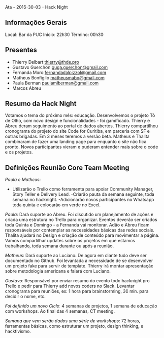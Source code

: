 Ata - 2016-30-03 - Hack Night

## Informações Gerais

Local: Bar da PUC
Início: 22h30
Término: 00h30

## Presentes

- Thierry Delbart thierry@thde.pro
- Gustavo Guerchon guga.guerchon@gmail.com 
- Fernanda Moro fernandadalpizzol@gmail.com 
- Matheus Bonfiglio matheusmabo@gmail.com 
- Paula Berman paulamlberman@gmail.com
- Marcos Abreu

## Resumo da Hack Night

Votamos o tema do próximo mês: educação.
Desenvolvemos o projeto Tô de Olho, com novo design e funcionalidades - foi gamificado. Thierry e Abreu deram seguimento ao portal de dados abertos.
Thierry compartilhou cronograma do projeto do site Code for Curitiba, em parceria com SF e outras brigadas. Em 3 meses teremos a versão beta.
Matheus e Thalita combinaram de fazer uma landing page para enquanto o site não fica pronto.
Novos participantes vieram e puderam entender mais sobre o code e os projetos.

## Definições Reunião Core Team Meeting

*Paula e Matheus*: 

- Utilizarão o Trello como ferramenta para apoiar Community Manager, Story Teller e Delivery Lead. 
-Criarão pauta da semana seguinte, toda semana no hacknight.
-Adicionarão novos participantes no Whatsapp toda quinta e colocarão em verde no Excel.

*Paula*: Dará suporte ao Abreu. Foi discutido um planejamento de ações e criada uma estrutura no Trello para organizar. 
Eventos deverão ser criados toda Quinta e Domingo - a Fernanda vai monitorar. Adão e Abreu ficam responsáveis por contemplar as 
necessidades básicas das redes sociais. Thalita ajudará no Design e criação de conteúdo para movimentar a página. 
Vamos compartilhar updates sobre os projetos em que estamos trabalhando, toda semana durante ou após a reunião.

*Matheus*: Dará suporte ao Luciano. De agora em diante tudo deve ser documentado no Github. Foi levantada a necessidade de se desenvolver um
projeto fake para servir de template. Thierry irá montar apresentação sobre metodologia americana e falará com Luciano.

*Gustavo*: Responsável por enviar resumo do evento todo hacknight pro Trello e pedir para Thierry add novos coders no Slack. 
Levantar cronograma para reuniões, ex: 1 hora para brainstorming, 30 min. para decidir o nome, etc.

*Foi definido um novo Ciclo*: 4 semanas de projetos, 1 semana de educação com workshops. Ao final das 4 semanas, CT meeting.

*Semana que vem serão dados uma série de workshops*: 72 horas, ferramentas básicas, como estruturar um projeto, design thinking, e hacktivismo.




